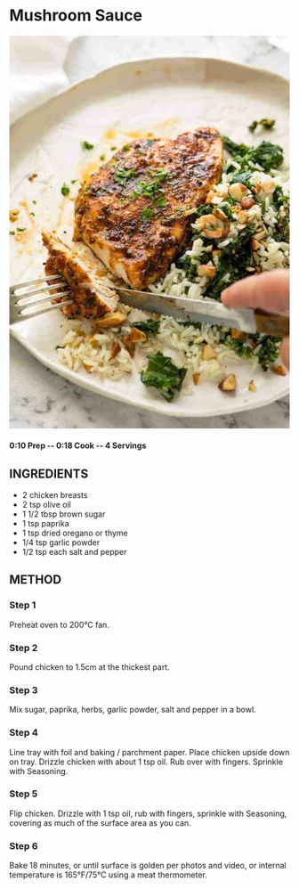 # Mushroom Sauce
![](https://raw.githubusercontent.com/fuzzwah/recipes/master/pics/Chicken_sugar_bake.jpg)
#### 0:10 Prep -- 0:18 Cook -- 4 Servings
## INGREDIENTS
* 2 chicken breasts
* 2 tsp olive oil
* 1 1/2 tbsp brown sugar
* 1 tsp paprika
* 1 tsp dried oregano or thyme
* 1/4 tsp garlic powder
* 1/2 tsp each salt and pepper

## METHOD
### Step 1
Preheat oven to 200°C fan.
### Step 2
Pound chicken to 1.5cm at the thickest part.
### Step 3
Mix sugar, paprika, herbs, garlic powder, salt and pepper in a bowl.
### Step 4
Line tray with foil and baking / parchment paper. Place chicken upside down on tray. Drizzle chicken with about 1 tsp oil. Rub over with fingers. Sprinkle with Seasoning.
### Step 5
Flip chicken. Drizzle with 1 tsp oil, rub with fingers, sprinkle with Seasoning, covering as much of the surface area as you can.
### Step 6
Bake 18 minutes, or until surface is golden per photos and video, or internal temperature is 165°F/75°C using a meat thermometer.
